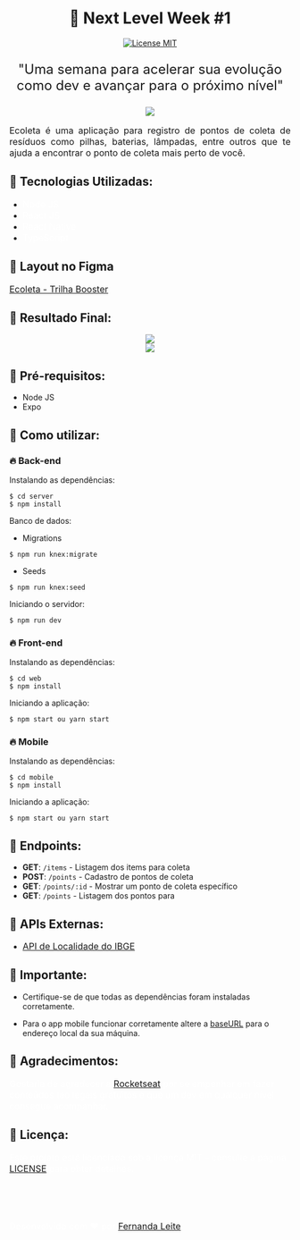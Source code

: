 <h1 align="center" >🚀 Next Level Week #1</h1>

<p align="center">
  <a href="https://opensource.org/licenses/MIT">
    <img src="https://img.shields.io/badge/License-MIT-blue.svg" alt="License MIT">
  </a>
</p>

<p align="center" style="font-size: 24px">"Uma semana para acelerar sua evolução como dev e avançar para o próximo nível"</p>

<div align="center"  > <img src="https://user-images.githubusercontent.com/48728541/83947596-5c406300-a7ee-11ea-8f24-1af43117a769.jpeg" /> </div>

<p align="justify" style="font-size: 16px">Ecoleta é uma aplicação para registro de pontos de coleta de resíduos como pilhas, baterias, lâmpadas, entre outros que te ajuda a encontrar o ponto de coleta mais perto de você. </p>

<h2>🚀 Tecnologias Utilizadas:</h2>

- <a href="https://nodejs.org/en/" style="text-decoration: none; font-size: 16px; color: #fff;" >Node JS </a>
- <a href="https://pt-br.reactjs.org/" style="text-decoration: none; font-size: 16px; color: #fff;" >React JS </a>
- <a href="https://reactnative.dev/" style="text-decoration: none; font-size: 16px; color: #fff;" >React Native </a>
- <a href="https://www.typescriptlang.org/" style="text-decoration: none; font-size: 16px; color: #fff;" >TypeScript </a>
  

<h2>🚀 Layout no Figma </h2>

<a href="https://www.figma.com/file/9TlOcj6l7D05fZhU12xWT3/Ecoleta-Booster?node-id=0%3A1" style="font-size: 16px;" >Ecoleta - Trilha Booster</a>

<h2>🚀 Resultado Final:</h2>

<div align="center"  > <img src="https://user-images.githubusercontent.com/48728541/83947603-68c4bb80-a7ee-11ea-93a1-6e36ef6b6889.png" /> </div>

<div align="center"  > <img src="https://user-images.githubusercontent.com/48728541/83947623-93167900-a7ee-11ea-9808-a43fa60623c2.png" /> </div>

<h2>🚀 Pré-requisitos:</h2>

- Node JS
- Expo

<h2>🚀 Como utilizar:</h2>

<h3>🔥 Back-end</h3>

Instalando as dependências:

```
$ cd server
$ npm install
```
Banco de dados:

- Migrations

```
$ npm run knex:migrate
```

- Seeds

```
$ npm run knex:seed
```

Iniciando o servidor:

```
$ npm run dev
```

<h3>🔥 Front-end</h3>

Instalando as dependências:

```
$ cd web
$ npm install
```
Iniciando a aplicação:

```
$ npm start ou yarn start
```

<h3>🔥 Mobile</h3>

Instalando as dependências:

```
$ cd mobile
$ npm install
```
Iniciando a aplicação:

```
$ npm start ou yarn start
```

<h2>🚀 Endpoints:</h2>

- **GET**: `/items` - Listagem dos items para coleta
- **POST**: `/points` - Cadastro de pontos de coleta
- **GET**: `/points/:id` - Mostrar um ponto de coleta específico
- **GET**: `/points` - Listagem dos pontos para 

<h2>🚀 APIs Externas:</h2>

- <a href="https://servicodados.ibge.gov.br/api/docs/localidades?versao=1" style="font-size: 16px;" >API de Localidade do IBGE</a>

<h2>🚀 Importante:</h2>

- Certifique-se de que todas as dependências foram instaladas corretamente.

- Para o app mobile funcionar corretamente altere a [baseURL](./mobile/src/services/api.ts) para o endereço local da sua máquina.

<h2>🚀 Agradecimentos:</h2>

<p style="font-size: 16px; color: #fff;">Gostaria de agradecer a <a href="https://rocketseat.com.br/" style=" font-size: 16px; " >Rocketseat</a> por se empenhar em fazer conteúdos tão legais gratuitos e que um dev em qualquer nível consegue acompanhar.</p>

<h2>🚀 Licença:</h2>

<p style="font-size: 16px; color: #fff;">Este projeto está licenciado sob a licença MIT - consulte a página <a href="https://opensource.org/licenses/MIT" style=" font-size: 16px; " >LICENSE</a> para obter detalhes.</p>

</br>
</br>
</br>

<p style="font-size: 16px; color: #fff;">Desenvolvido com ❤️ por <a href="https://github.com/Fekleite" style=" font-size: 16px;" >Fernanda Leite </a>
